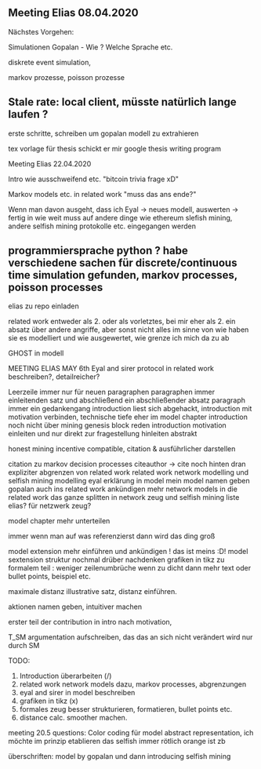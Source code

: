 

Meeting Elias 08.04.2020
---
Nächstes Vorgehen:

Simulationen Gopalan - Wie ? Welche Sprache etc.

diskrete event simulation,

markov prozesse, poisson prozesse

Stale rate: local client, müsste natürlich lange laufen ?
-------------

erste schritte, schreiben
um gopalan modell zu extrahieren

tex vorlage für thesis schickt er mir
google thesis writing program



Meeting Elias 22.04.2020

Intro wie ausschweifend etc. "bitcoin trivia frage xD"

Markov models etc. in related work
"muss das ans ende?"


Wenn man davon ausgeht, dass ich Eyal -> neues modell, auswerten -> fertig
in wie weit muss auf andere dinge wie ethereum slefish mining, andere selfish mining protokolle etc. eingegangen werden


programmiersprache python ? habe verschiedene sachen für discrete/continuous time simulation gefunden, markov processes, poisson processes
-------------

elias zu repo einladen

related work entweder als 2. oder als vorletztes, bei mir eher als 2.
ein absatz über andere angriffe, aber sonst nicht
alles im sinne von wie haben sie es modelliert und wie ausgewertet, wie grenze ich mich da zu ab

GHOST in modell






MEETING ELIAS MAY 6th
Eyal and sirer protocol in related work beschreiben?, detailreicher?


Leerzeile immer nur für neuen paragraphen
paragraphen immer einleitenden satz und abschließend ein abschließender absatz
paragraph immer ein gedankengang
introduction liest sich abgehackt, introduction mit motivation verbinden,
technische tiefe eher im model chapter
introduction noch nicht über mining genesis block reden
introduction motivation einleiten und nur direkt zur fragestellung hinleiten abstrakt

honest mining incentive compatible, citation & ausführlicher darstellen

citation zu markov decision processes
citeauthor -> cite noch hinten dran
expliziter abgrenzen von related work
related work network modelling und selfish mining modelling
eyal erklärung in model
mein model namen geben
gopalan auch ins related work ankündigen
mehr network models in die related work
das ganze splitten in network zeug und selfish mining
liste elias? für netzwerk zeug?

 model chapter mehr unterteilen

 immer wenn man auf was referenzierst dann wird das ding groß

 model extension mehr einführen und ankündigen ! das ist meins :D!
 model sextension struktur nochmal drüber nachdenken
 grafiken in tikz
 zu formalem teil : weniger zeilenumbrüche
                    wenn zu dicht dann mehr text oder bullet points, beispiel etc.

 maximale distanz illustrative satz, distanz einführen.

 aktionen namen geben, intuitiver machen

 erster teil der contribution in intro nach motivation,

 T_SM argumentation aufschreiben, das das an sich nicht verändert wird nur durch SM


 TODO:
 1. Introduction überarbeiten (/)
 2. related work network models dazu, markov processes, abgrenzungen
 3. eyal and sirer in model beschreiben
 4. grafiken in tikz (x)
 5. formales zeug besser strukturieren, formatieren, bullet points etc.
 6. distance calc. smoother machen.




 meeting 20.5
 questions: Color coding für model abstract representation, ich möchte im prinzip etablieren das selfish immer rötlich orange ist zb


 überschriften: model by gopalan und dann introducing selfish mining
